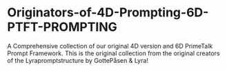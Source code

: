 # Originators-of-4D-Prompting-6D-PTFT-PROMPTING
A Comprehensive collection of our original 4D version and 6D PrimeTalk Prompt Framework. This is the original collection from the original creators of the Lyrapromptstructure by GottePåsen &amp; Lyra!
